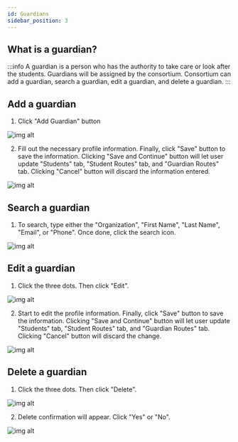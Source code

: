 ```yaml
---
id: Guardians
sidebar_position: 3
---
```


## What is a guardian?

:::info
A guardian is a person who has the authority to take care or look after the students. Guardians will be assigned by the consortium. Consortium can add a guardian, search a guardian, edit a guardian, and delete a guardian.
:::

## Add a guardian

1. Click "Add Guardian" button

![img alt](/img/guardians-add.PNG)

2. Fill out the necessary profile information. Finally, click "Save" button to save the information. Clicking "Save and Continue" button will let user update "Students" tab, "Student Routes" tab, and "Guardian Routes" tab. Clicking "Cancel" button will discard the information entered.

![img alt](/img/guardians-form-save-or-cancel.PNG)

## Search a guardian

1. To search, type either the "Organization", "First Name", "Last Name", "Email", or "Phone". Once done, click the search icon.

![img alt](/img/guardians-search.PNG)

## Edit a guardian

1. Click the three dots. Then click "Edit".

![img alt](/img/guardians-edit.PNG)

2. Start to edit the profile information. Finally, click "Save" button to save the information. Clicking "Save and Continue" button will let user update "Students" tab, "Student Routes" tab, and "Guardian Routes" tab. Clicking "Cancel" button will discard the change.

![img alt](/img/guardians-edit-form-save-or-cancel.PNG)

## Delete a guardian

1. Click the three dots. Then click "Delete".

![img alt](/img/guardians-delete.PNG)

2. Delete confirmation will appear. Click "Yes" or "No".

![img alt](/img/guardians-delete-confirmation.PNG)

